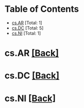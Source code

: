 <div id=toc></div>

# Table of Contents

- [cs.AR](#cs.AR) [Total: 1]
- [cs.DC](#cs.DC) [Total: 5]
- [cs.NI](#cs.NI) [Total: 1]


<div id='cs.AR'></div>

# cs.AR [[Back]](#toc)



<div id='cs.DC'></div>

# cs.DC [[Back]](#toc)



<div id='cs.NI'></div>

# cs.NI [[Back]](#toc)


